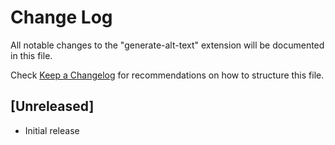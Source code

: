 # Change Log

All notable changes to the "generate-alt-text" extension will be documented in this file.

Check [Keep a Changelog](http://keepachangelog.com/) for recommendations on how to structure this file.

## [Unreleased]

- Initial release
